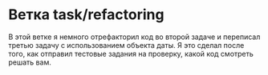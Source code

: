# Ветка task/refactoring

В этой ветке я немного отрефакторил код во второй задаче и переписал третью задачу с использованием объекта даты. Я это сделал после того, как отправил тестовые задания на проверку, какой код смотреть решать вам.

